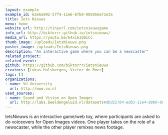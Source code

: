 ```yaml
---
layout: example
example_id: 62e6a992-57f4-11e6-87b0-005056a71e3a
title: Iets Nieuws
menu: home
website_url: http://tinyurl.com/ietsnieuwsgame
info_url: http://biktorrr.github.io/ietsnieuws/
media_url: https://youtu.be/64xi63d9iCc
thumb_image: /uploads/IetsNieuws.png
poster_image: /uploads/IetsNieuws.png
description: "An interactive game where you can be a newscaster"
related_project: 
related_event: 
github: https://github.com/biktorrr/ietsnieuws
creators: [Lukas Hulsbergen, Victor de Boer]
tags: []
organizations: 
- name: VU University
  url: http://www.vu.nl
used_sources: 
- name: Sound and Vision on Open Images
  url: http://labs.beeldengeluid.nl/datasets#dbd157b4-edb3-11e4-8099-005056a71e3a
---
```

<p>IetsNieuws is an interactive game/web toy, where participants are asked to do voiceovers for&nbsp;Open Images videos. One player takes on the role of a newscaster, while the other player remixes news footage.</p>

